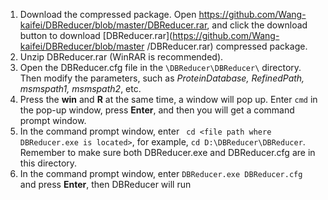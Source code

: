1. Download the compressed package. Open https://github.com/Wang-kaifei/DBReducer/blob/master/DBReducer.rar, and click the download button to download [DBReducer.rar](https://github.com/Wang-kaifei/DBReducer/blob/master /DBReducer.rar) compressed package.
2. Unzip DBReducer.rar (WinRAR is recommended).
3. Open the DBReducer.cfg file in the `\DBReducer\DBReducer\` directory. Then modify the parameters, such as *ProteinDatabase, RefinedPath, msmspath1, msmspath2*, etc.
4. Press the **win** and **R** at the same time, a window will pop up. Enter `cmd` in the pop-up window, press **Enter**, and then you will get a command prompt window.
5. In the command prompt window, enter ` cd <file path where DBReducer.exe is located>`, for example, `cd D:\DBReducer\DBReducer`. Remember to make sure both DBReducer.exe and DBReducer.cfg are in this directory.
6. In the command prompt window, enter `DBReducer.exe DBReducer.cfg` and press **Enter**, then DBReducer will run